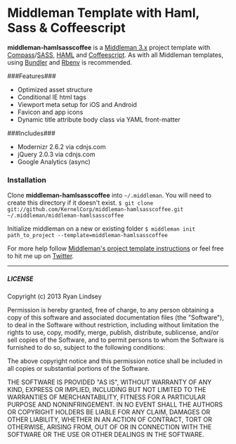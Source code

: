# Middleman Template with Haml, Sass & Coffeescript

**middleman-hamlsasscoffee** is a [Middleman 3.x](http://middlemanapp.com/) project template with [Compass](http://compass-style.org)/[SASS](http://sass-lang.com/), [HAML](http://haml-lang.com/) and [Coffeescript](http://coffeescript.org). As with all Middleman templates, using [Bundler](http://gembundler.com/) and [Rbenv](https://github.com/sstephenson/rbenv/) is recommended.

###Features###
* Optimized asset structure
* Conditional IE html tags
* Viewport meta setup for iOS and Android
* Favicon and app icons
* Dynamic title attribute body class via YAML front-matter

###Includes###
* Modernizr 2.6.2 via cdnjs.com
* jQuery 2.0.3 via cdnjs.com
* Google Analytics (async)

### Installation ###
 
Clone **middleman-hamlsasscoffee** into `~/.middleman`. You will need to create this directory if it doesn't exist.
```$ git clone git://github.com/KernelCorp/middleman-hamlsasscoffee.git ~/.middleman/middleman-hamlsasscoffee```

Initialize middleman on a new or existing folder `$ middleman init path_to_project --template=middleman-hamlsasscoffee`


For more help follow [Middleman's project template instructions](http://middlemanapp.com/getting-started/welcome/) or feel free to hit me up on [Twitter](http://twitter.com/pixelsonly).

---

##### LICENSE #####

Copyright (c) 2013 Ryan Lindsey

Permission is hereby granted, free of charge, to any person obtaining
a copy of this software and associated documentation files (the
"Software"), to deal in the Software without restriction, including
without limitation the rights to use, copy, modify, merge, publish,
distribute, sublicense, and/or sell copies of the Software, and to
permit persons to whom the Software is furnished to do so, subject to
the following conditions:

The above copyright notice and this permission notice shall be
included in all copies or substantial portions of the Software.

THE SOFTWARE IS PROVIDED "AS IS", WITHOUT WARRANTY OF ANY KIND,
EXPRESS OR IMPLIED, INCLUDING BUT NOT LIMITED TO THE WARRANTIES OF
MERCHANTABILITY, FITNESS FOR A PARTICULAR PURPOSE AND
NONINFRINGEMENT. IN NO EVENT SHALL THE AUTHORS OR COPYRIGHT HOLDERS BE
LIABLE FOR ANY CLAIM, DAMAGES OR OTHER LIABILITY, WHETHER IN AN ACTION
OF CONTRACT, TORT OR OTHERWISE, ARISING FROM, OUT OF OR IN CONNECTION
WITH THE SOFTWARE OR THE USE OR OTHER DEALINGS IN THE SOFTWARE.
